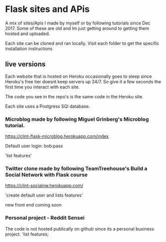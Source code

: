 # Flask sites and APis
A mix of sites/Apis I made by myself or by following tutorials since Dec 2017. Some of these are old and Im just getting around to getting them hosted and uploaded.

Each site can be cloned and ran locally. Visit each folder to get the specific installation instructions


## live versions 
Each website that is hosted on Heroku occasionally goes to sleep since Heroku's free tier doesnt keep servers up 24/7. So give it a few seconds the first time you interact with each site. 

The code you see in the repo's is the same code in the Heroku site.

Each site uses a Postgress SQl database.


### Microblog made by following Miguel Grinberg's Microblog tutorial.
https://clint-flask-microblog.herokuapp.com/index 

Default user login:  bob:pass

'list features'



### Twitter clone made by following TeamTreehouse's Build a Social Network with Flask course 
https://clint-socialnw.herokuapp.com/

'create default user and lists features' 

new front end coming soon



### Personal project - Reddit Sensei
The code is not hosted publically on github since its a personal business project. 
'list features; 


